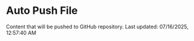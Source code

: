 # Auto Push File

Content that will be pushed to GitHub repository.
Last updated: 07/16/2025, 12:57:40 AM